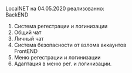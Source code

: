 LocalNET
на 04.05.2020 реализованно:<br>
BackEND
1) Система регестрации и логинизации
2) Общий чат
3) Личный чат
4) Система безопасности от взлома аккаунтов<br>
FrontEND
1) Меню регестрации и логинизации
2) Адаптация в меню рег. и логинизации.
